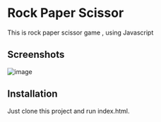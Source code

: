 
# Rock Paper Scissor

This is rock paper scissor game , using Javascript




## Screenshots

![image](https://github.com/RohanJadhav100/rock-paper-scissor-game-js/assets/135609778/be309500-9799-44ad-952b-8eb8752eace9)


## Installation

Just clone this project and run index.html.
    

